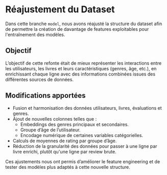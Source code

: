 # Réajustement du Dataset

Dans cette branche `model`, nous avons réajusté la structure du dataset afin de permettre la création de davantage de features exploitables pour l'entraînement des modèles.

## Objectif

L’objectif de cette refonte était de mieux représenter les interactions entre les utilisateurs, les livres et leurs caractéristiques (genres, âge, etc.), en enrichissant chaque ligne avec des informations combinées issues des différentes sources de données.

## Modifications apportées

- Fusion et harmonisation des données utilisateurs, livres, évaluations et genres.
- Ajout de nouvelles colonnes telles que :
  - Embeddings des genres principaux et secondaires.
  - Groupe d’âge de l’utilisateur.
  - Encodage numérique de certaines variables catégorielles.
- Calculs de moyennes de rating par groupe d’âge.
- Réduction de la granularité des données pour passer à une ligne par livre enrichi, plutôt qu'une ligne par review brute.

Ces ajustements nous ont permis d’améliorer le feature engineering et de tester des modèles plus adaptés à cette nouvelle structure.

